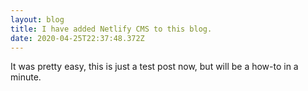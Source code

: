 ```yaml
---
layout: blog
title: I have added Netlify CMS to this blog.
date: 2020-04-25T22:37:48.372Z
---
```

It was pretty easy, this is just a test post now, but will be a how-to in a minute. 